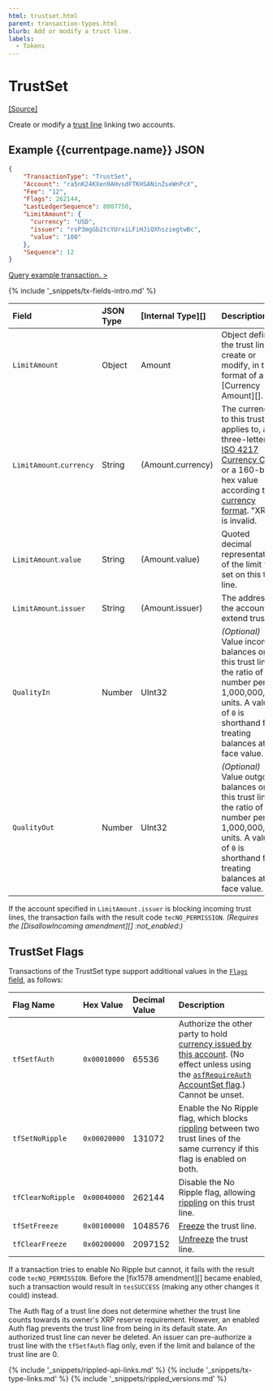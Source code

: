 ```yaml
---
html: trustset.html
parent: transaction-types.html
blurb: Add or modify a trust line.
labels:
  - Tokens
---
```


# TrustSet

[[Source]](https://github.com/XRPLF/rippled/blob/master/src/ripple/app/tx/impl/SetTrust.cpp "Source")

Create or modify a [trust line](trust-lines-and-issuing.html) linking two accounts.

## Example {{currentpage.name}} JSON

```json
{
    "TransactionType": "TrustSet",
    "Account": "ra5nK24KXen9AHvsdFTKHSANinZseWnPcX",
    "Fee": "12",
    "Flags": 262144,
    "LastLedgerSequence": 8007750,
    "LimitAmount": {
      "currency": "USD",
      "issuer": "rsP3mgGb2tcYUrxiLFiHJiQXhsziegtwBc",
      "value": "100"
    },
    "Sequence": 12
}
```

[Query example transaction. >](websocket-api-tool.html?server=wss%3A%2F%2Fxrplcluster.com%2F&req=%7B%22id%22%3A%22example_TrustSet%22%2C%22command%22%3A%22tx%22%2C%22transaction%22%3A%228566673ECD0A9731C516906E5D2F47129C5C13713602140733831A56CEAE1A05%22%2C%22binary%22%3Afalse%7D)

{% include '_snippets/tx-fields-intro.md' %}
<!--{# fix md highlighting_ #}-->

| Field                    | JSON Type | \[Internal Type\]\[\] | Description                                                                                                                                                                                                            |
|:------------------------ |:--------- |:--------------------- |:---------------------------------------------------------------------------------------------------------------------------------------------------------------------------------------------------------------------- |
| `LimitAmount`            | Object    | Amount                | Object defining the trust line to create or modify, in the format of a \[Currency Amount\]\[\].                                                                                                                        |
| `LimitAmount`.`currency` | String    | (Amount.currency)     | The currency to this trust line applies to, as a three-letter [ISO 4217 Currency Code](https://www.xe.com/iso4217.php) or a 160-bit hex value according to [currency format](currency-formats.html). "XRP" is invalid. |
| `LimitAmount`.`value`    | String    | (Amount.value)        | Quoted decimal representation of the limit to set on this trust line.                                                                                                                                                  |
| `LimitAmount`.`issuer`   | String    | (Amount.issuer)       | The address of the account to extend trust to.                                                                                                                                                                         |
| `QualityIn`              | Number    | UInt32                | _(Optional)_ Value incoming balances on this trust line at the ratio of this number per 1,000,000,000 units. A value of `0` is shorthand for treating balances at face value.                                          |
| `QualityOut`             | Number    | UInt32                | _(Optional)_ Value outgoing balances on this trust line at the ratio of this number per 1,000,000,000 units. A value of `0` is shorthand for treating balances at face value.                                          |

If the account specified in `LimitAmount.issuer` is blocking incoming trust lines, the transaction fails with the result code `tecNO_PERMISSION`. _(Requires the \[DisallowIncoming amendment\]\[\] :not_enabled:)_


## TrustSet Flags

Transactions of the TrustSet type support additional values in the [`Flags` field](transaction-common-fields.html#flags-field), as follows:

| Flag Name         | Hex Value    | Decimal Value | Description                                                                                                                                                                                                      |
|:----------------- |:------------ |:------------- |:---------------------------------------------------------------------------------------------------------------------------------------------------------------------------------------------------------------- |
| `tfSetfAuth`      | `0x00010000` | 65536         | Authorize the other party to hold [currency issued by this account](issued-currencies.html). (No effect unless using the [`asfRequireAuth` AccountSet flag](accountset.html#accountset-flags).) Cannot be unset. |
| `tfSetNoRipple`   | `0x00020000` | 131072        | Enable the No Ripple flag, which blocks [rippling](rippling.html) between two trust lines of the same currency if this flag is enabled on both.                                                                  |
| `tfClearNoRipple` | `0x00040000` | 262144        | Disable the No Ripple flag, allowing [rippling](rippling.html) on this trust line.                                                                                                                               |
| `tfSetFreeze`     | `0x00100000` | 1048576       | [Freeze](freezes.html) the trust line.                                                                                                                                                                           |
| `tfClearFreeze`   | `0x00200000` | 2097152       | [Unfreeze](freezes.html) the trust line.                                                                                                                                                                         |

If a transaction tries to enable No Ripple but cannot, it fails with the result code `tecNO_PERMISSION`. Before the \[fix1578 amendment\]\[\] became enabled, such a transaction would result in `tesSUCCESS` (making any other changes it could) instead.

The Auth flag of a trust line does not determine whether the trust line counts towards its owner's XRP reserve requirement. However, an enabled Auth flag prevents the trust line from being in its default state. An authorized trust line can never be deleted. An issuer can pre-authorize a trust line with the `tfSetfAuth` flag only, even if the limit and balance of the trust line are 0.



<!--{# common link defs #}-->
{% include '_snippets/rippled-api-links.md' %}
{% include '_snippets/tx-type-links.md' %}
{% include '_snippets/rippled_versions.md' %}
